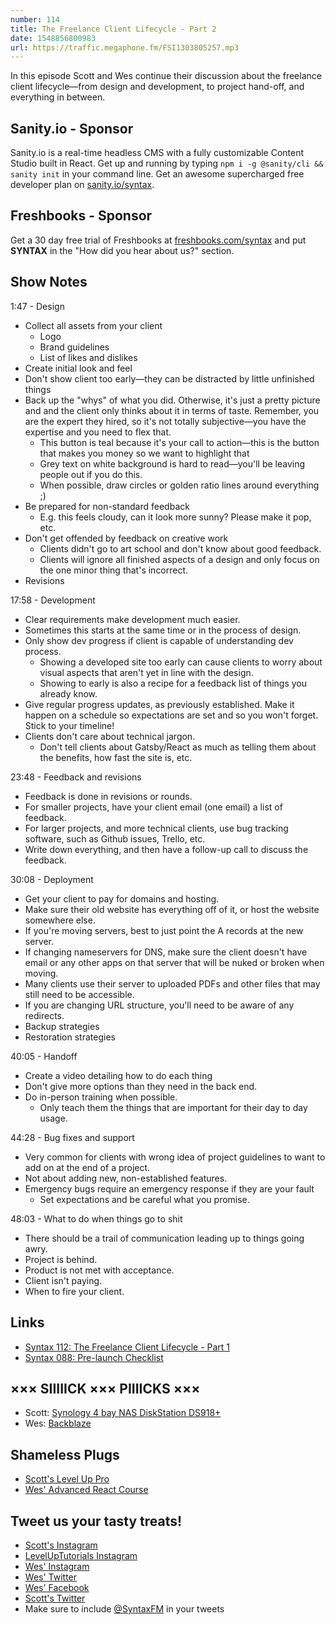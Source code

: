 ```yaml
---
number: 114
title: The Freelance Client Lifecycle - Part 2
date: 1548856800983
url: https://traffic.megaphone.fm/FSI1303805257.mp3
---
```


In this episode Scott and Wes continue their discussion about the freelance client lifecycle—from design and development, to project hand-off, and everything in between.

## Sanity.io - Sponsor

Sanity.io is a real-time headless CMS with a fully customizable Content Studio built in React. Get up and running by typing `npm i -g @sanity/cli && sanity init` in your command line. Get an awesome supercharged free developer plan on [sanity.io/syntax](https://sanity.io/syntax?utm_source=syntax-fm&utm_campaign=syntax1). 

## Freshbooks - Sponsor

Get a 30 day free trial of Freshbooks at [freshbooks.com/syntax](https://freshbooks.com/syntax) and put **SYNTAX** in the "How did you hear about us?" section.

## Show Notes

1:47 - Design

* Collect all assets from your client
    * Logo
    * Brand guidelines
    * List of likes and dislikes
* Create initial look and feel
* Don't show client too early—they can be distracted by little unfinished things
* Back up the "whys" of what you did. Otherwise, it's just a pretty picture and and the client only thinks about it in terms of taste. Remember, you are the expert they hired, so it's not totally subjective—you have the expertise and you need to flex that.
    * This button is teal because it's your call to action—this is the button that makes you money so we want to highlight that
    * Grey text on white background is hard to read—you'll be leaving people out if you do this.
    * When possible, draw circles or golden ratio lines around everything ;)
* Be prepared for non-standard feedback
    * E.g. this feels cloudy, can it look more sunny? Please make it pop, etc.
* Don't get offended by feedback on creative work
    * Clients didn't go to art school and don't know about good feedback.
    * Clients will ignore all finished aspects of a design and only focus on the one minor thing that's incorrect.
* Revisions

17:58 - Development

* Clear requirements make development much easier.
* Sometimes this starts at the same time or in the process of design.
* Only show dev progress if client is capable of understanding dev process.
   * Showing a developed site too early can cause clients to worry about visual aspects that aren't yet in line with the design.
   * Showing to early is also a recipe for a feedback list of things you already know.
* Give regular progress updates, as previously established. Make it happen on a schedule so expectations are set and so you won't forget. Stick to your timeline!
* Clients don't care about technical jargon.
    * Don't tell clients about Gatsby/React as much as telling them about the benefits, how fast the site is, etc.

23:48 - Feedback and revisions

* Feedback is done in revisions or rounds.
* For smaller projects, have your client email (one email) a list of feedback.
* For larger projects, and more technical clients, use bug tracking software, such as Github issues, Trello, etc.
* Write down everything, and then have a follow-up call to discuss the feedback.

30:08 - Deployment

* Get your client to pay for domains and hosting.
* Make sure their old website has everything off of it, or host the website somewhere else.
* If you're moving servers, best to just point the A records at the new server.
* If changing nameservers for DNS, make sure the client doesn't have email or any other apps on that server that will be nuked or broken when moving.
* Many clients use their server to uploaded PDFs and other files that may still need to be accessible.
* If you are changing URL structure, you'll need to be aware of any redirects.
* Backup strategies
* Restoration strategies

40:05 - Handoff

* Create a video detailing how to do each thing
* Don't give more options than they need in the back end.
* Do in-person training when possible.
    * Only teach them the things that are important for their day to day usage.

44:28 - Bug fixes and support

* Very common for clients with wrong idea of project guidelines to want to add on at the end of a project.
* Not about adding new, non-established features.
* Emergency bugs require an emergency response if they are your fault
    * Set expectations and be careful what you promise.

48:03 - What to do when things go to shit

* There should be a trail of communication leading up to things going awry.
* Project is behind.
* Product is not met with acceptance.
* Client isn't paying.
* When to fire your client.

## Links
* [Syntax 112: The Freelance Client Lifecycle - Part 1](https://syntax.fm/show/112/the-freelance-client-lifecycle-part-1)
* [Syntax 088: Pre-launch Checklist](https://syntax.fm/show/088/pre-launch-checklist)

## ××× SIIIIICK ××× PIIIICKS ×××

* Scott: [Synology 4 bay NAS DiskStation DS918+](https://amzn.to/2M94YIq)
* Wes: [Backblaze](https://www.backblaze.com/)

## Shameless Plugs

* [Scott's Level Up Pro](https://LevelUpTutorials.com/pro)
* [Wes' Advanced React Course](https://www.advancedreact.com)

## Tweet us your tasty treats!

* [Scott's Instagram](https://www.instagram.com/stolinski/)
* [LevelUpTutorials Instagram](https://www.instagram.com/LevelUpTutorials/)
* [Wes' Instagram](https://www.instagram.com/wesbos/)
* [Wes' Twitter](https://twitter.com/wesbos)
* [Wes' Facebook](https://www.facebook.com/wesbos.developer)
* [Scott's Twitter](https://twitter.com/stolinski)
* Make sure to include [@SyntaxFM](https://twitter.com/SyntaxFM) in your tweets
